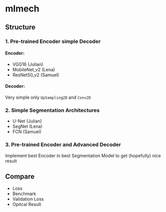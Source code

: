 # mlmech

## Structure

### 1. Pre-trained Encoder simple Decoder

#### Encoder:
- VGG16 (Julian)
- MobileNet_v2 (Lena)
- ResNet50_v2 (Samuel)

#### Decoder:
Very simple only `UpSampling2D` and `Conv2D`

### 2. Simple Segmentation Architectures
- U-Net (Julian)
- SegNet (Lena)
- FCN (Samuel)


### 3. Pre-trained Encoder and Advanced Decoder

Implement best Encoder in best Segmentation Model to get (hopefully) nice result


## Compare
 - Loss
 - Benchmark
 - Validation Loss
 - Opitcal Result

